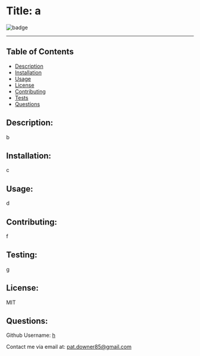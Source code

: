 # Title: a
  ![badge](https://img.shields.io/badge/license-MIT-blue.svg)
  
  -------
  
  ## Table of Contents

  - [Description](#description)
  - [Installation](#installation)
  - [Usage](#usage)
  - [License](#license)
  - [Contributing](#contributing)
  - [Tests](#tests)
  - [Questions](#questions)


  ## Description:
  
  b
  

  ## Installation:
  
  c
  

  ## Usage:
  
  d
  

  ## Contributing:
  
  f
  

  ## Testing:
  
  g
  

  ## License:
  
  MIT
  

  ## Questions:
  
  Github Username: [h](https://github.com/h)
  
  Contact me via email at: [pat.downer85@gmail.com](mailto:pat.downer85@gmail.com)
  